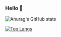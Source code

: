 ### Hello 👋

<!--
**deyout/deyout** is a ✨ _special_ ✨ repository because its `README.md` (this file) appears on your GitHub profile.

Here are some ideas to get you started:

- 🔭 I’m currently working on ...
- 🌱 I’m currently learning ...
- 👯 I’m looking to collaborate on ...
- 🤔 I’m looking for help with ...
- 💬 Ask me about ...
- 📫 How to reach me: ...
- 😄 Pronouns: ...
- ⚡ Fun fact: ...
-->

![Anurag's GitHub stats](https://github-readme-stats.vercel.app/api?username=deyout&count_private=true&show_icons=true&theme=onedark)

[![Top Langs](https://github-readme-stats.vercel.app/api/top-langs/?username=deyout)](https://github.com/anuraghazra/github-readme-stats)
